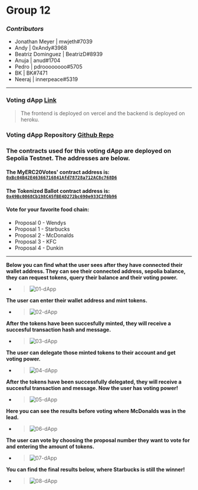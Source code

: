 # Group 12

### _Contributors_

- Jonathan Meyer | mwjeth#7039
- Andy | 0xAndy#3968
- Beatriz Dominguez | BeatrizD#8939
- Anuja | anud#1704
- Pedro | pdroooooooo#5705
- BK | BK#7471
- Neeraj | innerpeace#5319

---
### Voting dApp [Link](https://tokenized-ballot-frontend.vercel.app/)
> The frontend is deployed on vercel and the backend is deployed on heroku.

### Voting dApp Repository [Github Repo](https://github.com/Encode-Solidity-Bootcamp-Group-12)

### The contracts used for this voting dApp are deployed on Sepolia Testnet. The addresses are below. 
#### The MyERC20Votes' contract address is: [`0xBc04B42E46366716841Afd78728a712AC8c768D6`](https://sepolia.etherscan.io/address/0xBc04B42E46366716841Afd78728a712AC8c768D6)
#### The Tokenized Ballot contract address is:  [`0x49Bc0068Cb198C45fBE4D272bc690e933C2f0b96`](https://sepolia.etherscan.io/address/0x49Bc0068Cb198C45fBE4D272bc690e933C2f0b96)

#### Vote for your favorite food chain:

- Proposal 0 - Wendys
- Proposal 1 - Starbucks
- Proposal 2 - McDonalds
- Proposal 3 - KFC
- Proposal 4 - Dunkin

---
**Below you can find what the user sees after they have connected their wallet address. They can see their connected address, sepolia balance, they can request tokens, query their balance and their voting power.**
  - > ![01-dApp](./images/01-BeforeRequestTokenBalance.png)

**The user can enter their wallet address and mint tokens.**
  - > ![02-dApp](./images/02-MintingTokens.png)
  
**After the tokens have been succesfully minted, they will receive a succesful transaction hash and message.**
  - > ![03-dApp](./images/03-AfterMintingTokenBalance.png)

**The user can delegate those minted tokens to their account and get voting power.**
  - > ![04-dApp](./images/04-DelegatingTokens.png)
  
**After the tokens have been successfully delegated, they will receive a succesful transaction and message. Now the user has voting power!**
  - > ![05-dApp](./images/05-DelegateSucceful.png)

**Here you can see the results before voting where McDonalds was in the lead.**
  - > ![06-dApp](./images/06-BeforeVotingResuls.png)

**The user can vote by choosing the proposal number they want to vote for and entering the amount of tokens.**
  - > ![07-dApp](./images/07-Voting.png)

**You can find the final results below, where Starbucks is still the winner!**
  - > ![08-dApp](./images/08-AfterVotingResults.png)


